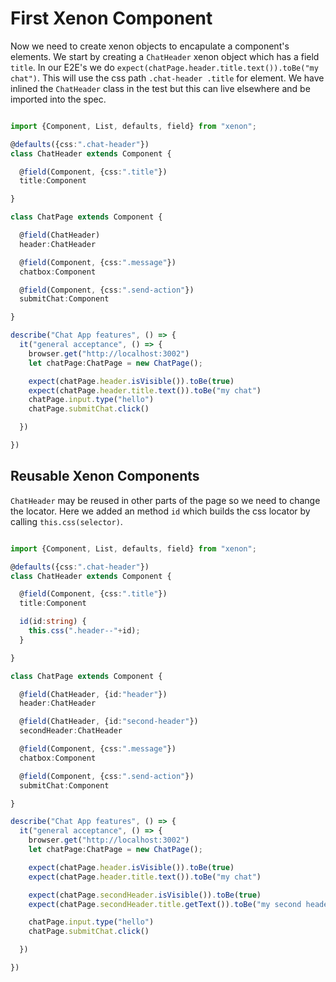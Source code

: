 # First Xenon Component

Now we need to create xenon objects to encapulate a component's elements. We start by creating a `ChatHeader` xenon object which has a field `title`. In our E2E's we do `expect(chatPage.header.title.text()).toBe("my chat")`. This will use the css path `.chat-header .title` for element. We have inlined the `ChatHeader` class in the test but this can live elsewhere and be imported into the spec.

```typescript

import {Component, List, defaults, field} from "xenon";

@defaults({css:".chat-header"})
class ChatHeader extends Component {

  @field(Component, {css:".title"})
  title:Component

}

class ChatPage extends Component {

  @field(ChatHeader)
  header:ChatHeader

  @field(Component, {css:".message"})
  chatbox:Component

  @field(Component, {css:".send-action"})
  submitChat:Component

}

describe("Chat App features", () => {
  it("general acceptance", () => {
    browser.get("http://localhost:3002")
    let chatPage:ChatPage = new ChatPage();

    expect(chatPage.header.isVisible()).toBe(true)
    expect(chatPage.header.title.text()).toBe("my chat")
    chatPage.input.type("hello")
    chatPage.submitChat.click()

  })

})

```

## Reusable Xenon Components
`ChatHeader` may be reused in other parts of the page so we need to change the locator. Here we added an method `id` which builds the css locator by calling `this.css(selector)`.   

```typescript

import {Component, List, defaults, field} from "xenon";

@defaults({css:".chat-header"})
class ChatHeader extends Component {

  @field(Component, {css:".title"})
  title:Component

  id(id:string) {
    this.css(".header--"+id);
  }

}

class ChatPage extends Component {

  @field(ChatHeader, {id:"header"})
  header:ChatHeader

  @field(ChatHeader, {id:"second-header"})
  secondHeader:ChatHeader

  @field(Component, {css:".message"})
  chatbox:Component

  @field(Component, {css:".send-action"})
  submitChat:Component

}

describe("Chat App features", () => {
  it("general acceptance", () => {
    browser.get("http://localhost:3002")
    let chatPage:ChatPage = new ChatPage();

    expect(chatPage.header.isVisible()).toBe(true)
    expect(chatPage.header.title.text()).toBe("my chat")

    expect(chatPage.secondHeader.isVisible()).toBe(true)
    expect(chatPage.secondHeader.title.getText()).toBe("my second header")

    chatPage.input.type("hello")
    chatPage.submitChat.click()

  })

})

```
